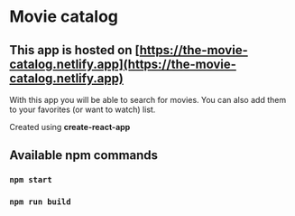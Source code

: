 # Movie catalog

## This app is hosted on [https://the-movie-catalog.netlify.app](https://the-movie-catalog.netlify.app)

With this app you will be able to search for movies. You can also add them to your favorites (or want to watch) list.

Created using __create-react-app__

## Available npm commands

### `npm start`

### `npm run build`

